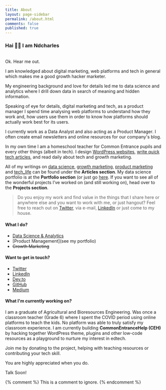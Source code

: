 ```yaml
---
title: About
layout: page-sidebar
permalink: /about.html
comments: false
published: true
---
```


### Hai 👋🏻 I am Ndcharles

<br/>
Ok. Hear me out.

I am knowledged about digital marketing, web platforms and tech in general which makes me a good growth hacker marketer. 

My engineering background and love for details led me to data science and analytics where I drill down data in search of meaning and hidden information. 

Speaking of eye for details, digital marketing and tech, as a product manager I spend time analysing web platforms to understand how they work and, how users use them in order to know how platforms should actually work best for its users.  

I currently work as a Data Analyst and also acting as a Product Manager. I often create email newsletters and online resources for our company's blog.

In my own time I am a homeschool teacher for Common Entrance pupils and every other things (albeit in tech). I design [WordPress websites](https://opendiari.com/thatbros), [write quick tech articles](https://opendiari.com), and read daily about tech and growth marketing.

All of my writings on [data science]({{site.baseurl}}/categories.html#data), [growth marketing]({{site.baseurl}}/categories.html#growth), [product marketing](#growth) and [tech_life]({{site.baseurl}}/categories.html#tech) can be found under the **Articles section**. My data science portfolio is at the **Portfolio section** (or just go [here](https://ndcharles.github.io/data_portfolio). If you want to see all of the wonderful projects I’ve worked on (and still working on), head over to the **Projects section**. 

> Do you enjoy my work and find value in the things that I share here or anywhere else and you want to work with me, or just hangout? Feel free to reach out on [Twitter](https://twitter.com/nndcharles), via e-mail, [LinkedIn](https://linkedin.com/in/nndcharles) or just come to my house.

#### What I do?
- [Data Science & Analytics](https://ndcharles.github.io/data_portfolio)
- [Product Management](see my portfolio)
- ~~Growth Marketing~~

#### Want to get in touch?
- [Twitter](https://twitter.com/nndcharles)
- [LinkedIn](https://linkedin.com/in/nndcharles)
- [Dev.to](#)
- [GitHub](https://github.com/ndcharles)
- [Medium](https://ndcharles.medium.com)

#### What I'm currently working on?
I am a graduate of Agricultural and Bioresources Engineering. Was once a classroom teacher (Grade 6) where I spent the COVID period using online platforms to teach the kids. No platform was able to truly satisfy my classroom experience. I am currently building **CommonEntranceHelp (CEH)** by hacking together WordPress theme, plugins and other low-code resources as a playground to nurture my interest in edtech.

Join me by donating to the project, helping with teaching resources or contributing your tech skill. 

You are highly appreciated when you do. 

Talk Soon!

{% comment %}
This is a comment to ignore.
{% endcomment %}
